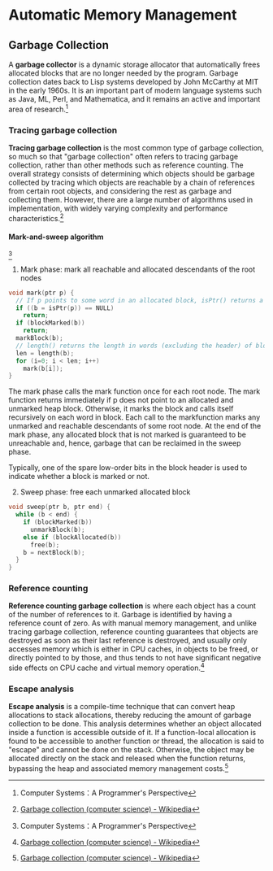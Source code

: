 # Automatic Memory Management
## Garbage Collection
A **garbage collector** is a dynamic storage allocator that automatically frees allocated blocks that are no longer needed by the program. Garbage collection dates back to Lisp systems developed by John McCarthy at MIT in the early 1960s. It is an important part of modern language systems such as Java, ML, Perl, and Mathematica, and it remains an active and important area of research.[^csapp]

### Tracing garbage collection
**Tracing garbage collection** is the most common type of garbage collection, so much so that "garbage collection" often refers to tracing garbage collection, rather than other methods such as reference counting. The overall strategy consists of determining which objects should be garbage collected by tracing which objects are reachable by a chain of references from certain root objects, and considering the rest as garbage and collecting them. However, there are a large number of algorithms used in implementation, with widely varying complexity and performance characteristics.[^wiki]

#### Mark-and-sweep algorithm
[^csapp]
1. Mark phase: mark all reachable and allocated descendants of the root nodes
  ```c
  void mark(ptr p) {
    // If p points to some word in an allocated block, isPtr() returns a pointer b to the beginning of that block. Returns NULL otherwise.
    if ((b = isPtr(p)) == NULL)
      return;
    if (blockMarked(b))
      return;
    markBlock(b);
    // length() returns the length in words (excluding the header) of block b.
    len = length(b);
    for (i=0; i < len; i++)
      mark(b[i]);
  }
  ```

  The mark phase calls the mark function once for each root node. The mark function returns immediately if p does not point to an allocated and unmarked heap block. Otherwise, it marks the block and calls itself recursively on each word in block. Each call to the markfunction marks any unmarked and reachable descendants of some root node. At the end of the mark phase, any allocated block that is not marked is guaranteed to be unreachable and, hence, garbage that can be reclaimed in the sweep phase.

  Typically, one of the spare low-order bits in the block header is used to indicate whether a block is marked or not.

2. Sweep phase: free each unmarked allocated block

  ```c
  void sweep(ptr b, ptr end) {
    while (b < end) {
      if (blockMarked(b))
        unmarkBlock(b);
      else if (blockAllocated(b))
        free(b);
      b = nextBlock(b);
    }
  }
  ```

### Reference counting
**Reference counting garbage collection** is where each object has a count of the number of references to it. Garbage is identified by having a reference count of zero. As with manual memory management, and unlike tracing garbage collection, reference counting guarantees that objects are destroyed as soon as their last reference is destroyed, and usually only accesses memory which is either in CPU caches, in objects to be freed, or directly pointed to by those, and thus tends to not have significant negative side effects on CPU cache and virtual memory operation.[^wiki]

### Escape analysis
**Escape analysis** is a compile-time technique that can convert heap allocations to stack allocations, thereby reducing the amount of garbage collection to be done. This analysis determines whether an object allocated inside a function is accessible outside of it. If a function-local allocation is found to be accessible to another function or thread, the allocation is said to "escape" and cannot be done on the stack. Otherwise, the object may be allocated directly on the stack and released when the function returns, bypassing the heap and associated memory management costs.[^wiki]

[^wiki]: [Garbage collection (computer science) - Wikipedia](https://en.wikipedia.org/wiki/Garbage_collection_(computer_science))
[^csapp]: Computer Systems：A Programmer's Perspective